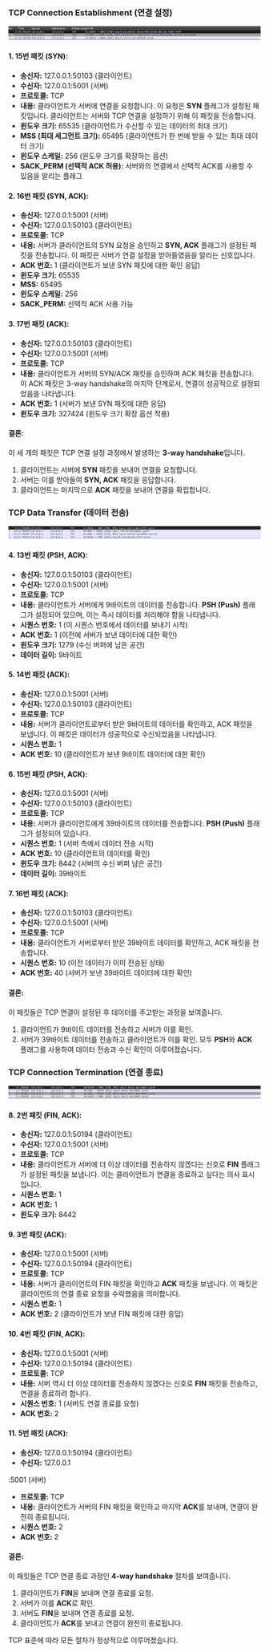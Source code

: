 ### TCP Connection Establishment (연결 설정)
![connection establishment](../resource/wiresharkTCP/WireShark%20connection%20establishment%20in%20tcp.png)
#### 1. **15번 패킷 (SYN)**:
   - **송신자:** 127.0.0.1:50103 (클라이언트)
   - **수신자:** 127.0.0.1:5001 (서버)
   - **프로토콜:** TCP
   - **내용:** 클라이언트가 서버에 연결을 요청합니다. 이 요청은 **SYN** 플래그가 설정된 패킷입니다. 클라이언트는 서버와 TCP 연결을 설정하기 위해 이 패킷을 전송합니다.
   - **윈도우 크기:** 65535 (클라이언트가 수신할 수 있는 데이터의 최대 크기)
   - **MSS (최대 세그먼트 크기):** 65495 (클라이언트가 한 번에 받을 수 있는 최대 데이터 크기)
   - **윈도우 스케일:** 256 (윈도우 크기를 확장하는 옵션)
   - **SACK_PERM (선택적 ACK 허용):** 서버와의 연결에서 선택적 ACK를 사용할 수 있음을 알리는 플래그

#### 2. **16번 패킷 (SYN, ACK)**:
   - **송신자:** 127.0.0.1:5001 (서버)
   - **수신자:** 127.0.0.1:50103 (클라이언트)
   - **프로토콜:** TCP
   - **내용:** 서버가 클라이언트의 SYN 요청을 승인하고 **SYN, ACK** 플래그가 설정된 패킷을 전송합니다. 이 패킷은 서버가 연결 설정을 받아들였음을 알리는 신호입니다.
   - **ACK 번호:** 1 (클라이언트가 보낸 SYN 패킷에 대한 확인 응답)
   - **윈도우 크기:** 65535
   - **MSS:** 65495
   - **윈도우 스케일:** 256
   - **SACK_PERM:** 선택적 ACK 사용 가능

#### 3. **17번 패킷 (ACK)**:
   - **송신자:** 127.0.0.1:50103 (클라이언트)
   - **수신자:** 127.0.0.1:5001 (서버)
   - **프로토콜:** TCP
   - **내용:** 클라이언트가 서버의 SYN/ACK 패킷을 승인하며 ACK 패킷을 전송합니다. 이 ACK 패킷은 3-way handshake의 마지막 단계로서, 연결이 성공적으로 설정되었음을 나타냅니다.
   - **ACK 번호:** 1 (서버가 보낸 SYN 패킷에 대한 응답)
   - **윈도우 크기:** 327424 (윈도우 크기 확장 옵션 적용)

#### **결론:**
이 세 개의 패킷은 TCP 연결 설정 과정에서 발생하는 **3-way handshake**입니다. 
1. 클라이언트는 서버에 **SYN** 패킷을 보내어 연결을 요청합니다.
2. 서버는 이를 받아들여 **SYN, ACK** 패킷을 응답합니다.
3. 클라이언트는 마지막으로 **ACK** 패킷을 보내어 연결을 확립합니다.

### TCP Data Transfer (데이터 전송)
![connection Data Transfer](../resource/wiresharkTCP/wireshark%20Data%20Transfer.png)
#### 4. **13번 패킷 (PSH, ACK)**:
   - **송신자:** 127.0.0.1:50103 (클라이언트)
   - **수신자:** 127.0.0.1:5001 (서버)
   - **프로토콜:** TCP
   - **내용:** 클라이언트가 서버에게 9바이트의 데이터를 전송합니다. **PSH (Push)** 플래그가 설정되어 있으며, 이는 즉시 데이터를 처리해야 함을 나타냅니다.
   - **시퀀스 번호:** 1 (이 시퀀스 번호에서 데이터를 보내기 시작)
   - **ACK 번호:** 1 (이전에 서버가 보낸 데이터에 대한 확인)
   - **윈도우 크기:** 1279 (수신 버퍼에 남은 공간)
   - **데이터 길이:** 9바이트

#### 5. **14번 패킷 (ACK)**:
   - **송신자:** 127.0.0.1:5001 (서버)
   - **수신자:** 127.0.0.1:50103 (클라이언트)
   - **프로토콜:** TCP
   - **내용:** 서버가 클라이언트로부터 받은 9바이트의 데이터를 확인하고, ACK 패킷을 보냅니다. 이 패킷은 데이터가 성공적으로 수신되었음을 나타냅니다.
   - **시퀀스 번호:** 1
   - **ACK 번호:** 10 (클라이언트가 보낸 9바이트 데이터에 대한 확인)

#### 6. **15번 패킷 (PSH, ACK)**:
   - **송신자:** 127.0.0.1:5001 (서버)
   - **수신자:** 127.0.0.1:50103 (클라이언트)
   - **프로토콜:** TCP
   - **내용:** 서버가 클라이언트에게 39바이트의 데이터를 전송합니다. **PSH (Push)** 플래그가 설정되어 있습니다.
   - **시퀀스 번호:** 1 (서버 측에서 데이터 전송 시작)
   - **ACK 번호:** 10 (클라이언트의 데이터를 확인)
   - **윈도우 크기:** 8442 (서버의 수신 버퍼 남은 공간)
   - **데이터 길이:** 39바이트

#### 7. **16번 패킷 (ACK)**:
   - **송신자:** 127.0.0.1:50103 (클라이언트)
   - **수신자:** 127.0.0.1:5001 (서버)
   - **프로토콜:** TCP
   - **내용:** 클라이언트가 서버로부터 받은 39바이트 데이터를 확인하고, ACK 패킷을 전송합니다.
   - **시퀀스 번호:** 10 (이전 데이터가 이미 전송된 상태)
   - **ACK 번호:** 40 (서버가 보낸 39바이트 데이터에 대한 확인)

#### **결론:**
이 패킷들은 TCP 연결이 설정된 후 데이터를 주고받는 과정을 보여줍니다.
1. 클라이언트가 9바이트 데이터를 전송하고 서버가 이를 확인.
2. 서버가 39바이트 데이터를 전송하고 클라이언트가 이를 확인.
모두 **PSH**와 **ACK** 플래그를 사용하여 데이터 전송과 수신 확인이 이루어졌습니다.

### TCP Connection Termination (연결 종료)
![Connection Termination](../resource/wiresharkTCP/wireshark%20Connection%20Termination.png)
#### 8. **2번 패킷 (FIN, ACK)**:
   - **송신자:** 127.0.0.1:50194 (클라이언트)
   - **수신자:** 127.0.0.1:5001 (서버)
   - **프로토콜:** TCP
   - **내용:** 클라이언트가 서버에 더 이상 데이터를 전송하지 않겠다는 신호로 **FIN** 플래그가 설정된 패킷을 보냅니다. 이는 클라이언트가 연결을 종료하고 싶다는 의사 표시입니다.
   - **시퀀스 번호:** 1
   - **ACK 번호:** 1
   - **윈도우 크기:** 8442

#### 9. **3번 패킷 (ACK)**:
   - **송신자:** 127.0.0.1:5001 (서버)
   - **수신자:** 127.0.0.1:50194 (클라이언트)
   - **프로토콜:** TCP
   - **내용:** 서버가 클라이언트의 FIN 패킷을 확인하고 **ACK** 패킷을 보냅니다. 이 패킷은 클라이언트의 연결 종료 요청을 수락했음을 의미합니다.
   - **시퀀스 번호:** 1
   - **ACK 번호:** 2 (클라이언트가 보낸 FIN 패킷에 대한 응답)

#### 10. **4번 패킷 (FIN, ACK)**:
   - **송신자:** 127.0.0.1:5001 (서버)
   - **수신자:** 127.0.0.1:50194 (클라이언트)
   - **프로토콜:** TCP
   - **내용:** 서버 역시 더 이상 데이터를 전송하지 않겠다는 신호로 **FIN** 패킷을 전송하고, 연결을 종료하려 합니다.
   - **시퀀스 번호:** 1 (서버도 연결 종료를 요청)
   - **ACK 번호:** 2

#### 11. **5번 패킷 (ACK)**:
   - **송신자:** 127.0.0.1:50194 (클라이언트)
   - **수신자:** 127.0.0.1

:5001 (서버)
   - **프로토콜:** TCP
   - **내용:** 클라이언트가 서버의 FIN 패킷을 확인하고 마지막 **ACK**를 보내며, 연결이 완전히 종료됩니다.
   - **시퀀스 번호:** 2
   - **ACK 번호:** 2

#### **결론:**
이 패킷들은 TCP 연결 종료 과정인 **4-way handshake** 절차를 보여줍니다.
1. 클라이언트가 **FIN**을 보내며 연결 종료를 요청.
2. 서버가 이를 **ACK**로 확인.
3. 서버도 **FIN**을 보내며 연결 종료를 요청.
4. 클라이언트가 **ACK**를 보내고 연결이 완전히 종료됩니다.

TCP 표준에 따라 모든 절차가 정상적으로 이루어졌습니다.